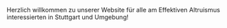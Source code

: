 Herzlich willkommen zu unserer Website für alle am Effektiven Altruismus interessierten in Stuttgart und Umgebung!
